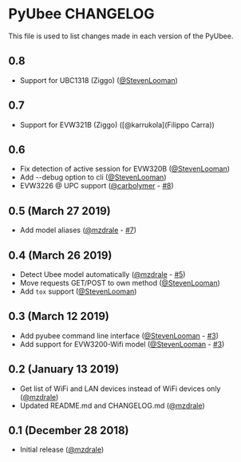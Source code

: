 # PyUbee CHANGELOG
This file is used to list changes made in each version of the PyUbee.

## 0.8
* Support for UBC1318 (Ziggo) ([@StevenLooman](http://github.com/StevenLooman))

## 0.7
* Support for EVW321B (Ziggo) ([@karrukola](Filippo Carra))

## 0.6
* Fix detection of active session for EVW320B ([@StevenLooman](http://github.com/StevenLooman))
* Add --debug option to cli ([@StevenLooman](http://github.com/StevenLooman))
* EVW3226 @ UPC support ([@carbolymer](https://github.com/carbolymer) - [#8](https://github.com/mzdrale/pyubee/pull/8))

## 0.5 (March 27 2019)
* Add model aliases ([@mzdrale](https://github.com/mzdrale) - [#7](https://github.com/mzdrale/pyubee/pull/7))

## 0.4 (March 26 2019)
* Detect Ubee model automatically ([@mzdrale](https://github.com/mzdrale) - [#5](https://github.com/mzdrale/pyubee/pull/5))
* Move requests GET/POST to own method ([@StevenLooman](https://github.com/StevenLooman))
* Add `tox` support ([@StevenLooman](https://github.com/StevenLooman))

## 0.3 (March 12 2019)
* Add pyubee command line interface ([@StevenLooman](https://github.com/StevenLooman) - [#3](https://github.com/mzdrale/pyubee/pull/3))
* Add support for EVW3200-Wifi model ([@StevenLooman](https://github.com/StevenLooman) - [#3](https://github.com/mzdrale/pyubee/pull/3))

## 0.2 (January 13 2019)
* Get list of WiFi and LAN devices instead of WiFi devices only ([@mzdrale](https://github.com/mzdrale))
* Updated README.md and CHANGELOG.md ([@mzdrale](https://github.com/mzdrale))

## 0.1 (December 28 2018)
* Initial release ([@mzdrale](https://github.com/mzdrale))
